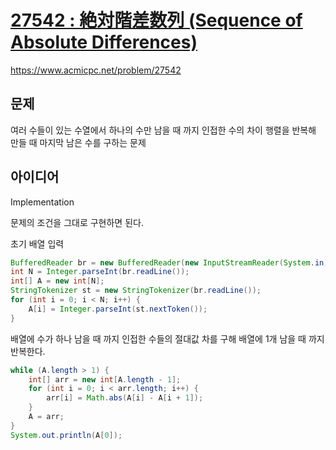# [27542 : 絶対階差数列 (Sequence of Absolute Differences)](https://www.acmicpc.net/problem/27542)
https://www.acmicpc.net/problem/27542

## 문제
여러 수들이 있는 수열에서 하나의 수만 남을 때 까지 인접한 수의 차이 행렬을 반복해 만들 때 마지막 남은 수를 구하는 문제

## 아이디어
Implementation

문제의 조건을 그대로 구현하면 된다.

초기 배열 입력
```java
BufferedReader br = new BufferedReader(new InputStreamReader(System.in));
int N = Integer.parseInt(br.readLine());
int[] A = new int[N];
StringTokenizer st = new StringTokenizer(br.readLine());
for (int i = 0; i < N; i++) {
    A[i] = Integer.parseInt(st.nextToken());
}
```

배열에 수가 하나 남을 때 까지 인접한 수들의 절대값 차를 구해 배열에 1개 남을 때 까지 반복한다.
```java
while (A.length > 1) {
    int[] arr = new int[A.length - 1];
    for (int i = 0; i < arr.length; i++) {
        arr[i] = Math.abs(A[i] - A[i + 1]);
    }
    A = arr;
}
System.out.println(A[0]);
```